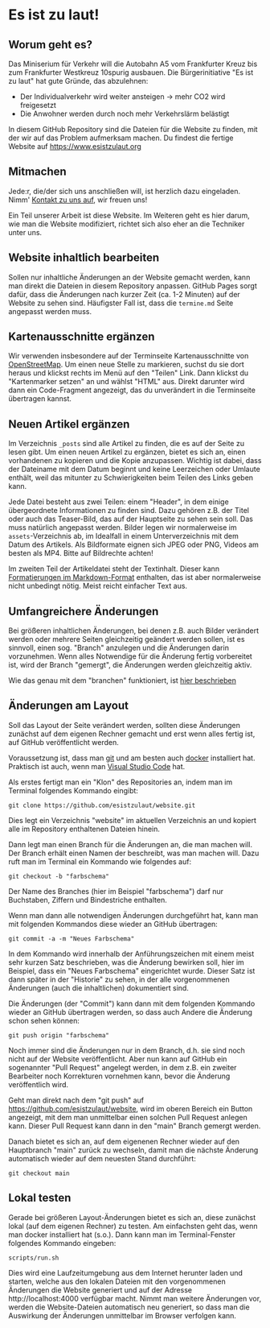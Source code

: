 # Es ist zu laut!

## Worum geht es?

Das Miniserium für Verkehr will die Autobahn A5 vom Frankfurter Kreuz bis zum Frankfurter Westkreuz 10spurig ausbauen. Die Bürgerinitiative "Es ist zu laut" hat gute Gründe, das abzulehnen:

- Der Individualverkehr wird weiter ansteigen -> mehr CO2 wird freigesetzt
- Die Anwohner werden durch noch mehr Verkehrslärm belästigt

In diesem GitHub Repository sind die Dateien für die Website zu finden, mit der wir auf das Problem aufmerksam machen. Du findest die fertige Website auf https://www.esistzulaut.org

## Mitmachen

Jede:r, die/der sich uns anschließen will, ist herzlich dazu eingeladen. Nimm' [Kontakt zu uns auf](mailto:es.ist.zu.laut@gmx.de), wir freuen uns!

Ein Teil unserer Arbeit ist diese Website. Im Weiteren geht es hier darum, wie man die Website modifiziert, richtet sich also eher an die Techniker unter uns.

## Website inhaltlich bearbeiten

Sollen nur inhaltliche Änderungen an der Website gemacht werden, kann man direkt die Dateien in diesem Repository anpassen.
GitHub Pages sorgt dafür, dass die Änderungen nach kurzer Zeit (ca. 1-2 Minuten) auf der Website zu sehen sind.
Häufigster Fall ist, dass die `termine.md` Seite angepasst werden muss.

## Kartenausschnitte ergänzen

Wir verwenden insbesondere auf der Terminseite Kartenausschnitte von [OpenStreetMap](https://www.openstreetmap.org).
Um einen neue Stelle zu markieren, suchst du sie dort heraus und klickst rechts im Menü auf den "Teilen" Link.
Dann klickst du "Kartenmarker setzen" an und wählst "HTML" aus.
Direkt darunter wird dann ein Code-Fragment angezeigt, das du unverändert in die Terminseite übertragen kannst.

## Neuen Artikel ergänzen

Im Verzeichnis `_posts` sind alle Artikel zu finden, die es auf der Seite zu lesen gibt.
Um einen neuen Artikel zu ergänzen, bietet es sich an, einen vorhandenen zu kopieren und die Kopie anzupassen.
Wichtig ist dabei, dass der Dateiname mit dem Datum beginnt und keine Leerzeichen oder Umlaute enthält, weil das mitunter zu Schwierigkeiten beim Teilen des Links geben kann.

Jede Datei besteht aus zwei Teilen: einem "Header", in dem einige übergeordnete Informationen zu finden sind.
Dazu gehören z.B. der Titel oder auch das Teaser-Bild, das auf der Hauptseite zu sehen sein soll.
Das muss natürlich angepasst werden.
Bilder legen wir normalerweise im `assets`-Verzeichnis ab, im Idealfall in einem Unterverzeichnis mit dem Datum des Artikels.
Als Bildformate eignen sich JPEG oder PNG, Videos am besten als MP4.
Bitte auf Bildrechte achten!

Im zweiten Teil der Artikeldatei steht der Textinhalt.
Dieser kann [Formatierungen im Markdown-Format](https://docs.github.com/de/get-started/writing-on-github/getting-started-with-writing-and-formatting-on-github/basic-writing-and-formatting-syntax) enthalten, das ist aber normalerweise nicht unbedingt nötig. Meist reicht einfacher Text aus.

## Umfangreichere Änderungen

Bei größeren inhaltlichen Änderungen, bei denen z.B. auch Bilder verändert werden oder mehrere Seiten gleichzeitig geändert werden sollen, ist es sinnvoll, einen sog. "Branch" anzulegen und die Änderungen darin vorzunehmen. Wenn alles Notwendige für die Änderung fertig vorbereitet ist, wird der Branch "gemergt", die Änderungen werden gleichzeitig aktiv.

Wie das genau mit dem "branchen" funktioniert, ist [hier beschrieben](https://git-scm.com/book/de/v2/Git-Branching-Einfaches-Branching-und-Merging)

## Änderungen am Layout

Soll das Layout der Seite verändert werden, sollten diese Änderungen zunächst auf dem eigenen Rechner gemacht und erst wenn alles fertig ist, auf GitHub veröffentlicht werden.

Voraussetzung ist, dass man [git](https://git-scm.com/book/en/v2/Getting-Started-Installing-Git) und am besten auch [docker](https://docs.docker.com/get-docker/) installiert hat. Praktisch ist auch, wenn man [Visual Studio Code](https://code.visualstudio.com/download) hat.

Als erstes fertigt man ein "Klon" des Repositories an, indem man im Terminal folgendes Kommando eingibt:

    git clone https://github.com/esistzulaut/website.git

Dies legt ein Verzeichnis "website" im aktuellen Verzeichnis an und kopiert alle im Repository enthaltenen Dateien hinein.

Dann legt man einen Branch für die Änderungen an, die man machen will. Der Branch erhält einen Namen der beschreibt, was man machen will. Dazu ruft man im Terminal ein Kommando wie folgendes auf:

    git checkout -b "farbschema"

Der Name des Branches (hier im Beispiel "farbschema") darf nur Buchstaben, Ziffern und Bindestriche enthalten.

Wenn man dann alle notwendigen Änderungen durchgeführt hat, kann man mit folgenden Kommandos diese wieder an GitHub übertragen:

    git commit -a -m "Neues Farbschema"

In dem Kommando wird innerhalb der Anführungszeichen mit einem meist sehr kurzen Satz beschrieben, was die Änderung bewirken soll, hier im Beispiel, dass ein "Neues Farbschema" eingerichtet wurde. Dieser Satz ist dann später in der "Historie" zu sehen, in der alle vorgenommenen Änderungen (auch die inhaltlichen) dokumentiert sind.

Die Änderungen (der "Commit") kann dann mit dem folgenden Kommando wieder an GitHub übertragen werden, so dass auch Andere die Änderung schon sehen können:

    git push origin "farbschema"

Noch immer sind die Änderungen nur in dem Branch, d.h. sie sind noch nicht auf der Website veröffentlicht. Aber nun kann auf GitHub ein sogenannter "Pull Request" angelegt werden, in dem z.B. ein zweiter Bearbeiter noch Korrekturen vornehmen kann, bevor die Änderung veröffentlich wird.

Geht man direkt nach dem "git push" auf https://github.com/esistzulaut/website, wird im oberen Bereich ein Button angezeigt, mit dem man unmittelbar einen solchen Pull Request anlegen kann. Dieser Pull Request kann dann in den "main" Branch gemergt werden.

Danach bietet es sich an, auf dem eigenenen Rechner wieder auf den Hauptbranch "main" zurück zu wechseln, damit man die nächste Änderung automatisch wieder auf dem neuesten Stand durchführt:

    git checkout main

## Lokal testen

Gerade bei größeren Layout-Änderungen bietet es sich an, diese zunächst lokal (auf dem eigenen Rechner) zu testen. Am einfachsten geht das, wenn man docker installiert hat (s.o.). Dann kann man im Terminal-Fenster folgendes Kommando eingeben:

    scripts/run.sh

Dies wird eine Laufzeitumgebung aus dem Internet herunter laden und starten, welche aus den lokalen Dateien mit den vorgenommenen Änderungen die Website generiert und auf der Adresse http://localhost:4000 verfügbar macht. Nimmt man weitere Änderungen vor, werden die Website-Dateien automatisch neu generiert, so dass man die Auswirkung der Änderungen unmittelbar im Browser verfolgen kann.

